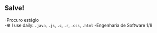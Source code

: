 ## Salve!

-Procuro estágio<br>
-⚙️ I use daily: `.java`, `.js`, `.c`, `.r`, `.css`, `.html`
-Engenharia de Software 1/8<br>

